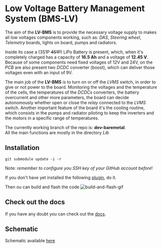 # Low Voltage Battery Management System (BMS-LV)

The aim of the __LV-BMS__ is to provide the necessary voltage supply to makes all low voltages components working, such as: _DAS_, _Steering wheel_, _Telemetry_ boards, lights on board, pumps and radiators. <br>

Inside its case a (3S1P <s>4S1P</s>) LiPo Battery is present, which, when it's completely charged has a capacity of __16.5 Ah__ and a voltage of __12.45 V__. 
Because of some components need fixed voltages of 12V and 24V, on the _PCB_ are also present two _DCDC_ converter (boost), which can deliver those voltages even with an input of 9V. <br>

The main job of the __LV-BMS__ is to turn on or off the _LVMS_ switch, in order to give or not power to the board. Monitoring the voltages and the temperature of the cells, the temperatures of the _DCDCs_ converters, the battery overcurrent and other more parameters, the board can decide autonomously whether open or close the _relay_ connected to the _LVMS_ switch. Another important feature of the board it's the cooling routine, which consists in the pumps and radiator piloting to keep the inverters and the motors in a specific range of temperatures.

The currently working branch of the repo is: __dev-baremetal__.<br>
All the main functions are mostly in the directory _Lib_

## Installation

    git submodule update -i -r
Note: _remember to configure you SSH key of your GitHub account before_!

If you don't have yet installed the following [plugin](https://marketplace.visualstudio.com/items?itemName=bmd.stm32-for-vscode), do it.

Then ou can build and flash the code
![build-and-flash-gif](https://github.com/bmd-studio/stm32-for-vscode/raw/HEAD/media/stm32-for-vscode-build.gif)

## Check out the docs

If you have any doubt you can check out the [docs](https://wiki.eagletrt.it/fenice-bms-lv/).

## Schematic
Schematic available [here](Doc/fenice-bms-lv-hw.pdf)